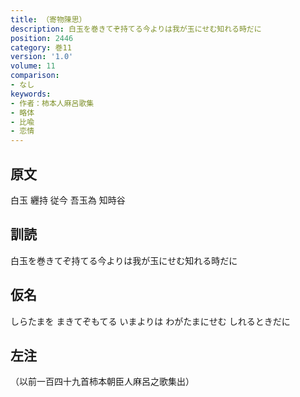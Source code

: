 ```yaml
---
title: （寄物陳思）
description: 白玉を巻きてぞ持てる今よりは我が玉にせむ知れる時だに
position: 2446
category: 巻11
version: '1.0'
volume: 11
comparison:
- なし
keywords:
- 作者：柿本人麻呂歌集
- 略体
- 比喩
- 恋情
---
```


## 原文

白玉 纒持 従今 吾玉為 知時谷

## 訓読

白玉を巻きてぞ持てる今よりは我が玉にせむ知れる時だに

## 仮名

しらたまを まきてぞもてる いまよりは わがたまにせむ しれるときだに

## 左注

（以前一百四十九首柿本朝臣人麻呂之歌集出）
